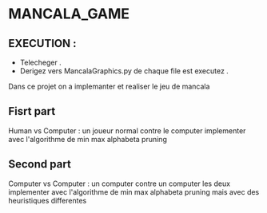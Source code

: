 # MANCALA_GAME
## EXECUTION : 

- Telecheger .
- Derigez vers MancalaGraphics.py de chaque file est executez .


Dans ce projet on a implemanter et realiser le jeu de mancala 

## Fisrt part 

Human vs Computer : un joueur normal contre le computer implementer avec l'algorithme de min max alphabeta pruning 


## Second part

Computer vs Computer : un computer contre un computer les deux implementer avec l'algorithme de min max alphabeta pruning  mais avec des heuristiques differentes 
